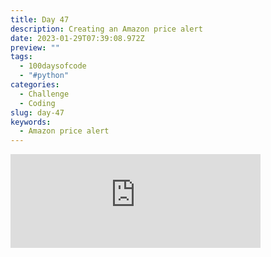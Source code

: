 ```yaml
---
title: Day 47
description: Creating an Amazon price alert
date: 2023-01-29T07:39:08.972Z
preview: ""
tags:
  - 100daysofcode
  - "#python"
categories:
  - Challenge
  - Coding
slug: day-47
keywords:
  - Amazon price alert
---
```

<iframe src="https://mastodontech.de/@larnius/109774181584325049/embed" class="mastodon-embed" style="max-width: 100%; border: 0" width="400" allowfullscreen="allowfullscreen"></iframe><script src="https://mastodontech.de/embed.js" async="async"></script>